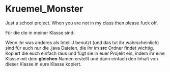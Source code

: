 # Kruemel_Monster
Just a school project. When you are not in my class then please fuck off.

Für die die in meiner Klasse sind:
	
Wenn ihr was anderes als IntelliJ benutzt (und das tut ihr wahrscheinlich) sind für euch nur die .java Dateien, 
die ihr im **src** Ordner findet wichtig.
Kopiert die euch einfach raus und fügt sie in euer Projekt ein, 
indem ihr eine Klasse mit dem **gleichen** Namen erstellt
und dann einfach den Inhalt von dieser Klasse in eure Klasse kopiert.
